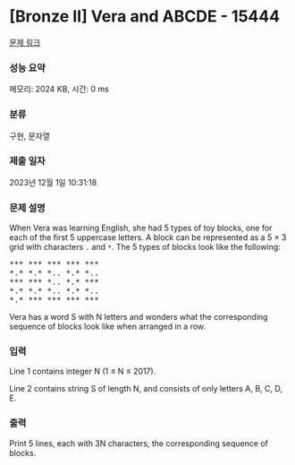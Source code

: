 # [Bronze II] Vera and ABCDE - 15444 

[문제 링크](https://www.acmicpc.net/problem/15444) 

### 성능 요약

메모리: 2024 KB, 시간: 0 ms

### 분류

구현, 문자열

### 제출 일자

2023년 12월 1일 10:31:18

### 문제 설명

<p>When Vera was learning English, she had 5 types of toy blocks, one for each of the first 5 uppercase letters. A block can be represented as a 5 × 3 grid with characters <code>.</code> and <code>*</code>. The 5 types of blocks look like the following:</p>

<pre>*** *** *** *** ***
*.* *.* *.. *.* *..
*** *** *.. *.* ***
*.* *.* *.. *.* *..
*.* *** *** *** ***</pre>

<p>Vera has a word S with N letters and wonders what the corresponding sequence of blocks look like when arranged in a row.</p>

### 입력 

 <p>Line 1 contains integer N (1 ≤ N ≤ 2017).</p>

<p>Line 2 contains string S of length N, and consists of only letters A, B, C, D, E.</p>

### 출력 

 <p>Print 5 lines, each with 3N characters, the corresponding sequence of blocks.</p>

